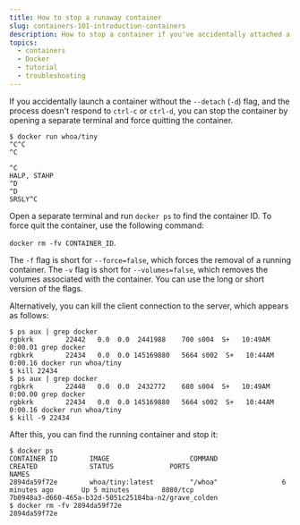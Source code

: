 ```yaml
---
title: How to stop a runaway container
slug: containers-101-introduction-containers
description: How to stop a container if you've accidentally attached a non-interactive conatiner
topics:
  - containers
  - Docker
  - tutorial
  - troubleshooting
---
```

If you accidentally launch a container without the `--detach` (`-d`) flag, and the process
doesn't respond to `ctrl-c` or `ctrl-d`, you can stop the container by
opening a separate terminal and force quitting the container.

```
$ docker run whoa/tiny
^C^C
^C

^C
HALP, STAHP
^D
^D
SRSLY^C
```
Open a separate terminal and run `docker ps` to find the container ID. To force
quit the container, use the following command:

`docker rm -fv CONTAINER_ID`.

The `-f` flag is short for `--force=false`, which forces the removal of
a running container. The `-v` flag is short for `--volumes=false`, which
removes the volumes associated with the container. You can use the long or
short version of the flags.

Alternatively, you can kill the client connection to the server, which appears
as follows:

```
$ ps aux | grep docker
rgbkrk        22442   0.0  0.0  2441988    700 s004  S+   10:49AM   0:00.01 grep docker
rgbkrk        22434   0.0  0.0 145169880   5664 s002  S+   10:44AM   0:00.16 docker run whoa/tiny
$ kill 22434
$ ps aux | grep docker
rgbkrk        22448   0.0  0.0  2432772    680 s004  S+   10:49AM   0:00.00 grep docker
rgbkrk        22434   0.0  0.0 145169880   5664 s002  S+   10:44AM   0:00.16 docker run whoa/tiny
$ kill -9 22434
```
After this, you can find the running container and stop it:

```
$ docker ps
CONTAINER ID        IMAGE                    COMMAND                CREATED             STATUS              PORTS                        NAMES
2894da59f72e        whoa/tiny:latest         "/whoa"                6 minutes ago       Up 5 minutes        8080/tcp                     7b0948a3-d660-465a-b32d-5051c25184ba-n2/grave_colden
$ docker rm -fv 2894da59f72e
2894da59f72e
```
